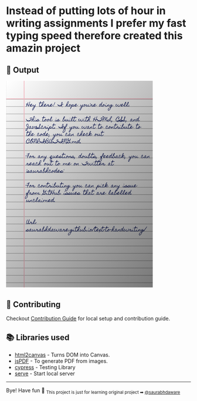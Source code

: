 # Instead of putting lots of hour in writing assignments I prefer my fast typing speed therefore created this amazin project

## 🌠 Output

<img width="400" alt="Sample image of output" src="sample.jpeg" />

## 🤗 Contributing

Checkout [Contribution Guide](CONTRIBUTING.md) for local setup and contribution guide.

## 📚 Libraries used

- [html2canvas](https://github.com/niklasvh/html2canvas) - Turns DOM into Canvas.
- [jsPDF](https://github.com/MrRio/jsPDF) - To generate PDF from images.
- [cypress](https://github.com/cypress-io/cypress) - Testing Library
- [serve](https://github.com/zeit/serve) - Start local server

---


Bye!
Have fun 🦄
<sub>This project is just for learning original project ➡ <a href="https://github.com/saurabhdaware">@saurabhdaware</a></sub>
